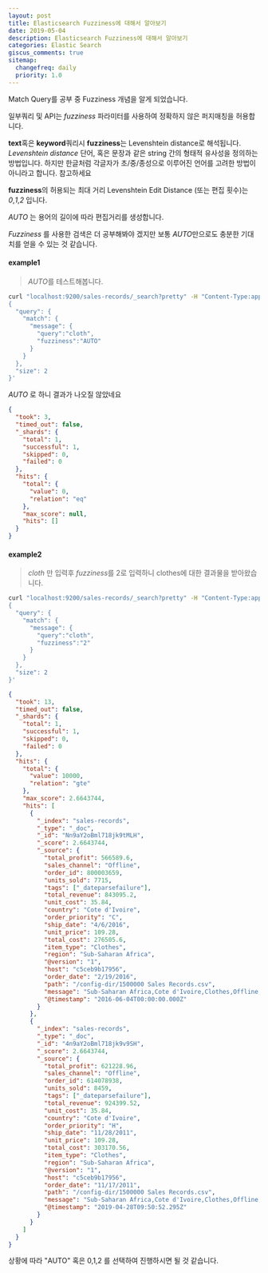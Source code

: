 ```yaml
---
layout: post
title: Elasticsearch Fuzziness에 대해서 알아보기
date: 2019-05-04
description: Elasticsearch Fuzziness에 대해서 알아보기
categories: Elastic Search
giscus_comments: true
sitemap:
  changefreq: daily
  priority: 1.0
---
```


Match Query를 공부 중 Fuzziness 개념을 알게 되었습니다.

일부쿼리 및 API는 _fuzziness_ 파라미터를 사용하여 정확하지 않은 퍼지매칭을 허용합니다.

**text**혹은 **keyword**쿼리시 **fuzziness**는 Levenshtein distance로 해석됩니다. _Levenshtein distance_ 단어, 혹은 문장과 같은 string 간의 형태적 유사성을 정의하는 방법입니다.
하지만 한글처럼 각글자가 초/중/종성으로 이루어진 언어를 고려한 방법이 아니라고 합니다. 참고하세요

**fuzziness**의 허용되는 최대 거리 Levenshtein Edit Distance (또는 편집 횟수)는
_0_,_1_,_2_ 입니다.

_AUTO_ 는 용어의 길이에 따라 편집거리를 생성합니다.

_Fuzziness_ 를 사용한 검색은 더 공부해봐야 겠지만 보통 *AUTO*만으로도 충분한 기대치를 얻을 수 있는 것 같습니다.

#### example1

> *AUTO*를 테스트해봅니다.

```bash
curl "localhost:9200/sales-records/_search?pretty" -H "Content-Type:application/json" -d '
{
  "query": {
    "match": {
      "message": {
        "query":"cloth",
        "fuzziness":"AUTO"
      }
    }
  },
  "size": 2
}'
```

_AUTO_ 로 하니 결과가 나오질 않았네요

```json
{
  "took": 3,
  "timed_out": false,
  "_shards": {
    "total": 1,
    "successful": 1,
    "skipped": 0,
    "failed": 0
  },
  "hits": {
    "total": {
      "value": 0,
      "relation": "eq"
    },
    "max_score": null,
    "hits": []
  }
}
```

#### example2

> _cloth_ 만 입력후 *fuzziness*를 2로 입력하니 clothes에 대한 결과물을 받아왔습니다.

```bash
curl "localhost:9200/sales-records/_search?pretty" -H "Content-Type:application/json" -d '
{
  "query": {
    "match": {
      "message": {
        "query":"cloth",
        "fuzziness":"2"
      }
    }
  },
  "size": 2
}'
```

```json
{
  "took": 13,
  "timed_out": false,
  "_shards": {
    "total": 1,
    "successful": 1,
    "skipped": 0,
    "failed": 0
  },
  "hits": {
    "total": {
      "value": 10000,
      "relation": "gte"
    },
    "max_score": 2.6643744,
    "hits": [
      {
        "_index": "sales-records",
        "_type": "_doc",
        "_id": "Nn9aY2oBml718jk9tMLH",
        "_score": 2.6643744,
        "_source": {
          "total_profit": 566589.6,
          "sales_channel": "Offline",
          "order_id": 800003659,
          "units_sold": 7715,
          "tags": ["_dateparsefailure"],
          "total_revenue": 843095.2,
          "unit_cost": 35.84,
          "country": "Cote d'Ivoire",
          "order_priority": "C",
          "ship_date": "4/6/2016",
          "unit_price": 109.28,
          "total_cost": 276505.6,
          "item_type": "Clothes",
          "region": "Sub-Saharan Africa",
          "@version": "1",
          "host": "c5ceb9b17956",
          "order_date": "2/19/2016",
          "path": "/config-dir/1500000 Sales Records.csv",
          "message": "Sub-Saharan Africa,Cote d'Ivoire,Clothes,Offline,C,2/19/2016,800003659,4/6/2016,7715,109.28,35.84,843095.20,276505.60,566589.60\r",
          "@timestamp": "2016-06-04T00:00:00.000Z"
        }
      },
      {
        "_index": "sales-records",
        "_type": "_doc",
        "_id": "4n9aY2oBml718jk9v9SH",
        "_score": 2.6643744,
        "_source": {
          "total_profit": 621228.96,
          "sales_channel": "Offline",
          "order_id": 614078938,
          "units_sold": 8459,
          "tags": ["_dateparsefailure"],
          "total_revenue": 924399.52,
          "unit_cost": 35.84,
          "country": "Cote d'Ivoire",
          "order_priority": "H",
          "ship_date": "11/28/2011",
          "unit_price": 109.28,
          "total_cost": 303170.56,
          "item_type": "Clothes",
          "region": "Sub-Saharan Africa",
          "@version": "1",
          "host": "c5ceb9b17956",
          "order_date": "11/17/2011",
          "path": "/config-dir/1500000 Sales Records.csv",
          "message": "Sub-Saharan Africa,Cote d'Ivoire,Clothes,Offline,H,11/17/2011,614078938,11/28/2011,8459,109.28,35.84,924399.52,303170.56,621228.96\r",
          "@timestamp": "2019-04-28T09:50:52.295Z"
        }
      }
    ]
  }
}
```

상황에 따라 "AUTO" 혹은 0,1,2 를 선택하여 진행하시면 될 것 같습니다.

